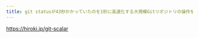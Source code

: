 ```yaml
---
title: git statusが43秒かかっていたのを1秒に高速化する大規模Gitリポジトリの操作を高速化するためのscalarを紹介 | Act as Professional
---
```


https://hiroki.jp/git-scalar

